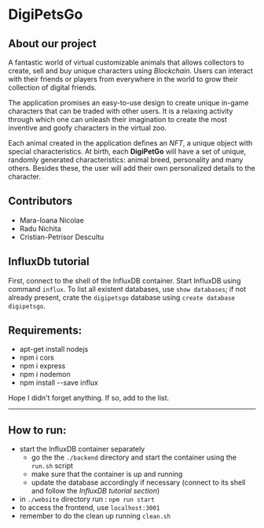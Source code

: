 # DigiPetsGo

## About our project
A fantastic world of virtual customizable animals that allows collectors to create, sell and buy unique
characters using *Blockchain*. Users can interact with their friends or players from everywhere in the
world to grow their collection of digital friends.

The application promises an easy-to-use design to
create unique in-game characters that can be traded with other users. It is a relaxing activity through
which one can unleash their imagination to create the most inventive and goofy characters in the
virtual zoo.


Each animal created in the application defines an *NFT*, a unique object with special characteristics. At
birth, each **DigiPetGo** will have a set of unique, randomly generated characteristics: animal breed,
personality and many others. Besides these, the user will add their own personalized details to the
character.

## Contributors
* Mara-Ioana Nicolae
* Radu Nichita
* Cristian-Petrisor Descultu

## InfluxDb tutorial
First, connect to the shell of the InfluxDB container. Start InfluxDB using command `influx`. To list all existent databases, use `show databases`; if not already present, crate the `digipetsgo` database using `create database digipetsgo`. 

## Requirements:
- apt-get install nodejs
- npm i cors
- npm i express
- npm i nodemon
- npm install --save influx

Hope I didn't forget anything. If so, add to the list.

- - -
## How to run:
- start the InfluxDB container separately
    - go the the `./backend` directory and start the container using the `run.sh` script
    - make sure that the container is up and running
    - update the database accordingly if necessary (connect to its shell and follow the *InfluxDB tutorial section*)
- in `./website` directory run : `npm run start`
- to access the frontend, use `localhost:3001`
- remember to do the clean up running `clean.sh`

